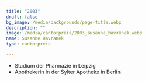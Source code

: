 ```yaml
---
title: "2003"
draft: false
bg_image: /media/backgrounds/page-title.webp
description: ""
image: /media/cantorpreis/2003_susanne_havranek.webp
name: Susanne Havranek
type: cantorpreis

---
```

- Studium der Pharmazie in Leipzig
- Apothekerin in der Sylter Apotheke in Berlin
